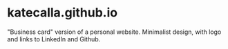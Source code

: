# katecalla.github.io

"Business card" version of a personal website. Minimalist design, with logo and links to LinkedIn and Github.
